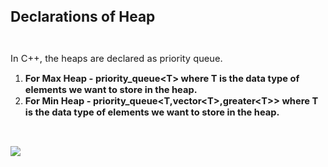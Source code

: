 <div _ngcontent-serverapp-c318="" class="body-text p-24"><p><span style="font-size:17pt;"><strong>Declarations of Heap</strong></span></p><p>&nbsp;</p><p><span style="font-size:11pt;">In C++, the heaps are declared as priority queue.&nbsp;</span></p><ol><li><span style="font-size:11pt;"><strong>For Max Heap - priority_queue&lt;T&gt; where&nbsp;T is the data type of elements we want to store in the heap.</strong></span></li><li><span style="font-size:11pt;"><strong>For Min Heap - priority_queue&lt;T,vector&lt;T&gt;,greater&lt;T&gt;&gt; where&nbsp;T is the data type of elements we want to store in the heap.</strong></span></li></ol><p>&nbsp;</p><p><span style="font-size:11pt;"><img src="https://files.codingninjas.in/article_images/declaration-of-heap-dsa-new-0-1702466400.webp"></span></p><p>&nbsp;</p></div>